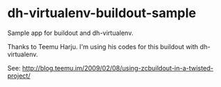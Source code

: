 dh-virtualenv-buildout-sample
=============================

Sample app for buildout and dh-virtualenv.

Thanks to Teemu Harju. I'm using his codes for this buildout with dh-virtualenv.  

See: http://blog.teemu.im/2009/02/08/using-zcbuildout-in-a-twisted-project/ 
